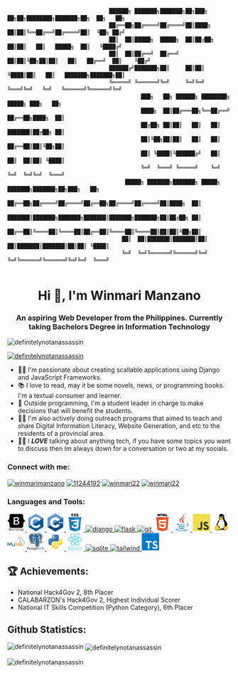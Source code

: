 ```
                                ██████╗ ███████╗███████╗██╗███╗   ██╗██╗████████╗███████╗██╗  ██╗   ██╗
                                ██╔══██╗██╔════╝██╔════╝██║████╗  ██║██║╚══██╔══╝██╔════╝██║  ╚██╗ ██╔╝
                                ██║  ██║█████╗  █████╗  ██║██╔██╗ ██║██║   ██║   █████╗  ██║   ╚████╔╝ 
                                ██║  ██║██╔══╝  ██╔══╝  ██║██║╚██╗██║██║   ██║   ██╔══╝  ██║    ╚██╔╝  
                                ██████╔╝███████╗██║     ██║██║ ╚████║██║   ██║   ███████╗███████╗██║   
                                ╚═════╝ ╚══════╝╚═╝     ╚═╝╚═╝  ╚═══╝╚═╝   ╚═╝   ╚══════╝╚══════╝╚═╝   
                                          ███╗   ██╗ ██████╗ ████████╗     █████╗ ███╗   ██╗             
                                          ████╗  ██║██╔═══██╗╚══██╔══╝    ██╔══██╗████╗  ██║             
                                          ██╔██╗ ██║██║   ██║   ██║       ███████║██╔██╗ ██║             
                                          ██║╚██╗██║██║   ██║   ██║       ██╔══██║██║╚██╗██║             
                                          ██║ ╚████║╚██████╔╝   ██║       ██║  ██║██║ ╚████║             
                                          ╚═╝  ╚═══╝ ╚═════╝    ╚═╝       ╚═╝  ╚═╝╚═╝  ╚═══╝             
                                     █████╗ ███████╗███████╗ █████╗ ███████╗███████╗██╗███╗   ██╗      
                                    ██╔══██╗██╔════╝██╔════╝██╔══██╗██╔════╝██╔════╝██║████╗  ██║      
                                    ███████║███████╗███████╗███████║███████╗███████╗██║██╔██╗ ██║      
                                    ██╔══██║╚════██║╚════██║██╔══██║╚════██║╚════██║██║██║╚██╗██║      
                                    ██║  ██║███████║███████║██║  ██║███████║███████║██║██║ ╚████║      
                                    ╚═╝  ╚═╝╚══════╝╚══════╝╚═╝  ╚═╝╚══════╝╚══════╝╚═╝╚═╝  ╚═══╝      
                                                                                         
```         
                                                                       
<h1 align="center">Hi 👋, I'm Winmari Manzano</h1>
<h3 align="center">An aspiring Web Developer from the Philippines. Currently taking Bachelors Degree in Information Technology</h3>

<p align="left"> <img src="https://komarev.com/ghpvc/?username=definitelynotanassassin&label=Profile%20views&color=000000&style=flat" alt="definitelynotanassassin" /> </p>

<p align="left"> <a href="https://github.com/ryo-ma/github-profile-trophy"><img src="https://github-profile-trophy.vercel.app/?username=definitelynotanassassin" alt="definitelynotanassassin" /></a> </p>

- 👨‍💻 I'm passionate about creating scallable applications using Django and JavaScript Frameworks.
- 📚 I love to read, may it be some novels, news, or programming books. I'm a textual consumer and learner.
- 🌳 Outside programming, I'm a student leader in charge to make decisions that will benefit the students.
- 🤝🏽 I'm also actively doing outreach programs that aimed to teach and share Digital Information Literacy, Website Generation, and etc to the residents of a provincial area.
- 🤟🏼 I ***LOVE*** talking about anything tech, if you have some topics you want to discuss then Im always down for a conversation or two at my socials.

<h3 align="left">Connect with me:</h3>
<p align="left">
<a href="https://linkedin.com/in/winmarimanzano" target="blank"><img align="center" src="https://raw.githubusercontent.com/rahuldkjain/github-profile-readme-generator/master/src/images/icons/Social/linked-in-alt.svg" alt="winmarimanzano" height="30" width="40" /></a>
<a href="https://stackoverflow.com/users/11244192" target="blank"><img align="center" src="https://raw.githubusercontent.com/rahuldkjain/github-profile-readme-generator/master/src/images/icons/Social/stack-overflow.svg" alt="11244192" height="30" width="40" /></a>
<a href="https://fb.com/winmari22" target="blank"><img align="center" src="https://raw.githubusercontent.com/rahuldkjain/github-profile-readme-generator/master/src/images/icons/Social/facebook.svg" alt="winmari22" height="30" width="40" /></a>
<a href="https://instagram.com/winmari22" target="blank"><img align="center" src="https://raw.githubusercontent.com/rahuldkjain/github-profile-readme-generator/master/src/images/icons/Social/instagram.svg" alt="winmari22" height="30" width="40" /></a>
</p>

<h3 align="left">Languages and Tools:</h3>
<p align="left"> <a href="https://getbootstrap.com" target="_blank" rel="noreferrer"> <img src="https://raw.githubusercontent.com/devicons/devicon/master/icons/bootstrap/bootstrap-plain-wordmark.svg" alt="bootstrap" width="40" height="40"/> </a> <a href="https://www.cprogramming.com/" target="_blank" rel="noreferrer"> <img src="https://raw.githubusercontent.com/devicons/devicon/master/icons/c/c-original.svg" alt="c" width="40" height="40"/> </a> <a href="https://www.w3schools.com/cpp/" target="_blank" rel="noreferrer"> <img src="https://raw.githubusercontent.com/devicons/devicon/master/icons/cplusplus/cplusplus-original.svg" alt="cplusplus" width="40" height="40"/> </a> <a href="https://www.w3schools.com/css/" target="_blank" rel="noreferrer"> <img src="https://raw.githubusercontent.com/devicons/devicon/master/icons/css3/css3-original-wordmark.svg" alt="css3" width="40" height="40"/> </a> <a href="https://www.djangoproject.com/" target="_blank" rel="noreferrer"> <img src="https://cdn.worldvectorlogo.com/logos/django.svg" alt="django" width="40" height="40"/> </a> <a href="https://flask.palletsprojects.com/" target="_blank" rel="noreferrer"> <img src="https://www.vectorlogo.zone/logos/pocoo_flask/pocoo_flask-icon.svg" alt="flask" width="40" height="40"/> </a> <a href="https://git-scm.com/" target="_blank" rel="noreferrer"> <img src="https://www.vectorlogo.zone/logos/git-scm/git-scm-icon.svg" alt="git" width="40" height="40"/> </a> <a href="https://www.w3.org/html/" target="_blank" rel="noreferrer"> <img src="https://raw.githubusercontent.com/devicons/devicon/master/icons/html5/html5-original-wordmark.svg" alt="html5" width="40" height="40"/> </a> <a href="https://www.java.com" target="_blank" rel="noreferrer"> <img src="https://raw.githubusercontent.com/devicons/devicon/master/icons/java/java-original.svg" alt="java" width="40" height="40"/> </a> <a href="https://developer.mozilla.org/en-US/docs/Web/JavaScript" target="_blank" rel="noreferrer"> <img src="https://raw.githubusercontent.com/devicons/devicon/master/icons/javascript/javascript-original.svg" alt="javascript" width="40" height="40"/> </a> <a href="https://www.linux.org/" target="_blank" rel="noreferrer"> <img src="https://raw.githubusercontent.com/devicons/devicon/master/icons/linux/linux-original.svg" alt="linux" width="40" height="40"/> </a> <a href="https://www.mysql.com/" target="_blank" rel="noreferrer"> <img src="https://raw.githubusercontent.com/devicons/devicon/master/icons/mysql/mysql-original-wordmark.svg" alt="mysql" width="40" height="40"/> </a> <a href="https://www.postgresql.org" target="_blank" rel="noreferrer"> <img src="https://raw.githubusercontent.com/devicons/devicon/master/icons/postgresql/postgresql-original-wordmark.svg" alt="postgresql" width="40" height="40"/> </a> <a href="https://www.python.org" target="_blank" rel="noreferrer"> <img src="https://raw.githubusercontent.com/devicons/devicon/master/icons/python/python-original.svg" alt="python" width="40" height="40"/> </a> <a href="https://reactjs.org/" target="_blank" rel="noreferrer"> <img src="https://raw.githubusercontent.com/devicons/devicon/master/icons/react/react-original-wordmark.svg" alt="react" width="40" height="40"/> </a> <a href="https://www.sqlite.org/" target="_blank" rel="noreferrer"> <img src="https://www.vectorlogo.zone/logos/sqlite/sqlite-icon.svg" alt="sqlite" width="40" height="40"/> </a> <a href="https://tailwindcss.com/" target="_blank" rel="noreferrer"> <img src="https://www.vectorlogo.zone/logos/tailwindcss/tailwindcss-icon.svg" alt="tailwind" width="40" height="40"/> </a> <a href="https://www.typescriptlang.org/" target="_blank" rel="noreferrer"> <img src="https://raw.githubusercontent.com/devicons/devicon/master/icons/typescript/typescript-original.svg" alt="typescript" width="40" height="40"/> </a> </p>

## 🏆 Achievements:

- National Hack4Gov 2, 8th Placer 
- CALABARZON's Hack4Gov 2, Highest Individual Scorer
- National IT Skills Competition (Python Category), 6th Placer



## Github Statistics: 



<p><img align="left" src="https://github-readme-stats.vercel.app/api/top-langs?username=definitelynotanassassin&show_icons=true&theme=dark&locale=en&layout=compact" alt="definitelynotanassassin" /></p>

<p>&nbsp;<img align="center" src="https://github-readme-stats.vercel.app/api?username=definitelynotanassassin&show_icons=true&theme=dark&locale=en" alt="definitelynotanassassin" /></p>

<p><img align="center" src="https://github-readme-streak-stats.herokuapp.com/?user=definitelynotanassassin&theme=dark" alt="definitelynotanassassin" /></p>

